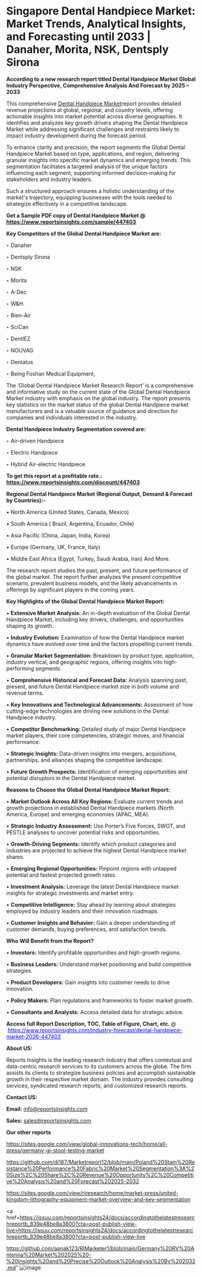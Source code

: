 # Singapore Dental Handpiece Market: Market Trends, Analytical Insights, and Forecasting until 2033 | Danaher, Morita, NSK, Dentsply Sirona

<strong>According to a new research report titled Dental Handpiece Market Global Industry Perspective, Comprehensive Analysis And Forecast by 2025 – 2033</strong>

This comprehensive <a href=https://www.reportsinsights.com/sample/447403>Dental Handpiece Market</a>report provides detailed revenue projections at global, regional, and country levels, offering actionable insights into market potential across diverse geographies. It identifies and analyzes key growth drivers shaping the Dental Handpiece Market while addressing significant challenges and restraints likely to impact industry development during the forecast period.

To enhance clarity and precision, the report segments the Global Dental Handpiece Market based on type, applications, and region, delivering granular insights into specific market dynamics and emerging trends. This segmentation facilitates a targeted analysis of the unique factors influencing each segment, supporting informed decision-making for stakeholders and industry leaders.

Such a structured approach ensures a holistic understanding of the market's trajectory, equipping businesses with the tools needed to strategize effectively in a competitive landscape.

<strong>Get a Sample PDF copy of Dental Handpiece Market </strong><strong>@<a href=https://www.reportsinsights.com/sample/447403 style=color:#0000ff;> https://www.reportsinsights.com/sample/447403</a></strong></font>

<strong>Key Competitors of the Global Dental Handpiece Market are:</strong>

‣ Danaher

‣ Dentsply Sirona

‣ NSK

‣ Morita

‣ A-Dec

‣ W&H.

‣ Bien-Air

‣ SciCan

‣ DentlEZ

‣ NOUVAG

‣ Dentatus

‣ Being Foshan Medical Equipment,

The ‘Global Dental Handpiece Market Research Report’ is a comprehensive and informative study on the current state of the Global Dental Handpiece Market industry with emphasis on the global industry. The report presents key statistics on the market status of the global Dental Handpiece market manufacturers and is a valuable source of guidance and direction for companies and individuals interested in the industry.

<strong>Dental Handpiece Industry Segmentation covered are:</strong>

‣ Air-driven Handpiece

‣ Electric Handpiece

‣ Hybrid Air-electric Handpiece

<strong>To get this report at a profitable rate.: <a href=https://www.reportsinsights.com/discount/447403 style=color:#0000ff;>https://www.reportsinsights.com/discount/447403</a></strong></font>

<strong>Regional Dental Handpiece Market (Regional Output, Demand &amp; Forecast by Countries):-</strong>

• North America (United States, Canada, Mexico)

• South America ( Brazil, Argentina, Ecuador, Chile)

• Asia Pacific (China, Japan, India, Korea)

• Europe (Germany, UK, France, Italy)

• Middle East Africa (Egypt, Turkey, Saudi Arabia, Iran) And More.

The research report studies the past, present, and future performance of the global market. The report further analyzes the present competitive scenario, prevalent business models, and the likely advancements in offerings by significant players in the coming years.

<strong>Key Highlights of the Global Dental Handpiece Market Report:</strong>

• <strong>Extensive Market Analysis:</strong> An in-depth evaluation of the Global Dental Handpiece Market, including key drivers, challenges, and opportunities shaping its growth.

• <strong>Industry Evolution:</strong> Examination of how the Dental Handpiece market dynamics have evolved over time and the factors propelling current trends.

• <strong>Granular Market Segmentation:</strong> Breakdown by product type, application, industry vertical, and geographic regions, offering insights into high-performing segments.

• <strong>Comprehensive Historical and Forecast Data:</strong> Analysis spanning past, present, and future Dental Handpiece market size in both volume and revenue terms.

• <strong>Key Innovations and Technological Advancements:</strong> Assessment of how cutting-edge technologies are driving new solutions in the Dental Handpiece industry.

• <strong>Competitor Benchmarking:</strong> Detailed study of major Dental Handpiece market players, their core competencies, strategic moves, and financial performance.

• <strong>Strategic Insights:</strong> Data-driven insights into mergers, acquisitions, partnerships, and alliances shaping the competitive landscape.

• <strong>Future Growth Prospects:</strong> Identification of emerging opportunities and potential disruptors in the Dental Handpiece market.

<strong>Reasons to Choose the Global Dental Handpiece Market Report:</strong>

• <strong>Market Outlook Across All Key Regions:</strong> Evaluate current trends and growth projections in established Dental Handpiece markets (North America, Europe) and emerging economies (APAC, MEA).

• <strong>Strategic Industry Assessment:</strong> Use Porter’s Five Forces, SWOT, and PESTLE analyses to uncover potential risks and opportunities.

• <strong>Growth-Driving Segments:</strong> Identify which product categories and industries are projected to achieve the highest Dental Handpiece market shares.

• <strong>Emerging Regional Opportunities:</strong> Pinpoint regions with untapped potential and fastest projected growth rates.

• <strong>Investment Analysis:</strong> Leverage the latest Dental Handpiece market insights for strategic investments and market entry.

• <strong>Competitive Intelligence:</strong> Stay ahead by learning about strategies employed by industry leaders and their innovation roadmaps.

• <strong>Customer Insights and Behavior:</strong> Gain a deeper understanding of customer demands, buying preferences, and satisfaction trends.

<strong>Who Will Benefit from the Report?</strong>

• <strong>Investors:</strong> Identify profitable opportunities and high-growth regions.

• <strong>Business Leaders:</strong> Understand market positioning and build competitive strategies.

• <strong>Product Developers:</strong> Gain insights into customer needs to drive innovation.

• <strong>Policy Makers:</strong> Plan regulations and frameworks to foster market growth.

• <strong>Consultants and Analysts:</strong> Access detailed data for strategic advice.
</ul>
<strong>Access full Report Description, TOC, Table of Figure, Chart, etc. </strong>@  <a href=https://www.reportsinsights.com/industry-forecast/dental-handpiece-market-2026-447403 style=color:#0000ff;>https://www.reportsinsights.com/industry-forecast/dental-handpiece-market-2026-447403</a></font>

<strong><strong>About US</strong>:</strong>

Reports Insights is the leading research industry that offers contextual and data-centric research services to its customers across the globe. The firm assists its clients to strategize business policies and accomplish sustainable growth in their respective market domain. The industry provides consulting services, syndicated research reports, and customized research reports.

<strong>Contact US:</strong>

<p class=""""><b>Email:</b> <a href=mailto:info@reportsinsights.com>info@reportsinsights.com</a></p>
<p class=""""><b>Sales:</b> <a href=mailto:sales@reportsinsights.com>sales@reportsinsights.com</a></p>

<strong>Our other reports</strong>

<a href=https://sites.google.com/view/global-innovations-tech/home/all-press/germany-gi-stool-testing-market>https://sites.google.com/view/global-innovations-tech/home/all-press/germany-gi-stool-testing-market</a>

<a href=https://github.com/di187/Marketreport12/blob/main/Poland%20Stain%20Resistance%20Performance%20Fabric%20Market%20Segmentation%3A%20Size%2C%20Share%2C%20Revenue%20Opportunity%2C%20Competitive%20Analysis%20and%20Forecast%202025-2032>https://github.com/di187/Marketreport12/blob/main/Poland%20Stain%20Resistance%20Performance%20Fabric%20Market%20Segmentation%3A%20Size%2C%20Share%2C%20Revenue%20Opportunity%2C%20Competitive%20Analysis%20and%20Forecast%202025-2032</a>

<a href=https://sites.google.com/view/riresearch/home/market-press/united-kingdom-lithography-equipment-market-overview-and-key-segmentation>https://sites.google.com/view/riresearch/home/market-press/united-kingdom-lithography-equipment-market-overview-and-key-segmentation</a>

<a href=https://issuu.com/reportsinsights24/docs/accordingtothelatestresearchreportb_839e48be8a3800?cta=post-publish-view-live>https://issuu.com/reportsinsights24/docs/accordingtothelatestresearchreportb_839e48be8a3800?cta=post-publish-view-live</a>

<a href=https://github.com/aanak123/RIMarketer1/blob/main/Germany%20RV%20Antenna%20Market%202025%20-%20Insights%20and%20Precise%20Outlook%20Analysis%20By%202032.md>https://github.com/aanak123/RIMarketer1/blob/main/Germany%20RV%20Antenna%20Market%202025%20-%20Insights%20and%20Precise%20Outlook%20Analysis%20By%202032.md</a>"
![image](https://github.com/user-attachments/assets/961d6f9b-d25c-46cb-b57e-e9edd1952ae5)
